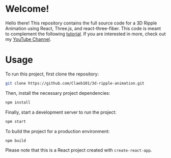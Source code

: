 # Welcome!
Hello there! This repository contains the full source code for a 3D Ripple Animation using React, Three.js, and react-three-fiber. This code is meant to complement the following [tutorial](https://youtu.be/wRmeFtRkF-8). If you are interested in more, check out my [YouTube Channel](https://www.youtube.com/channel/UCilU-F_xHJRs3MPUtbejj2A). 

# Usage
To run this project, first clone the repository:

```bash
git clone https://github.com/Claeb101/3d-ripple-animation.git
```

Then, install the necessary project dependencies:
```bash
npm install
```

Finally, start a development server to run the project:
```bash
npm start
```

To build the project for a production environment:
```bash
npm build
```

Please note that this is a React project created with `create-react-app`.
